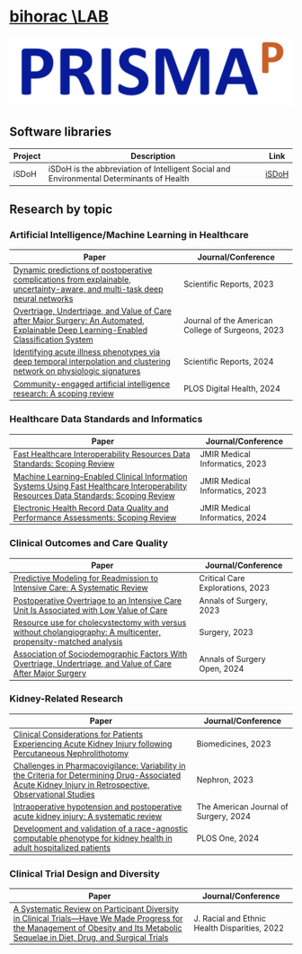 # [bihorac \LAB](https://prismap.medicine.ufl.edu/)

<p align="center">
  <img src="assets/logo.png" alt="Organization Logo" width="800"/>
</p>



## Software libraries

Project | Description | Link
------- | ----------- | ---- 
iSDoH | iSDoH is the abbreviation of Intelligent Social and Environmental Determinants of Health | [iSDoH](https://github.com/Prisma-pResearch/iSDoH) 



## Research by topic


### Artificial Intelligence/Machine Learning in Healthcare
Paper | Journal/Conference
--- | --- 
[Dynamic predictions of postoperative complications from explainable, uncertainty-aware, and multi-task deep neural networks](https://www.nature.com/articles/s41598-023-27418-5) | Scientific Reports, 2023
[Overtriage, Undertriage, and Value of Care after Major Surgery: An Automated, Explainable Deep Learning-Enabled Classification System](https://pubmed.ncbi.nlm.nih.gov/36648256/) | Journal of the American College of Surgeons, 2023
[Identifying acute illness phenotypes via deep temporal interpolation and clustering network on physiologic signatures](https://www.nature.com/articles/s41598-024-59047-x) | Scientific Reports, 2024
[Community-engaged artificial intelligence research: A scoping review](https://pmc.ncbi.nlm.nih.gov/articles/PMC10645628/) | PLOS Digital Health, 2024

### Healthcare Data Standards and Informatics
Paper | Journal/Conference
--- | --- 
[Fast Healthcare Interoperability Resources Data Standards: Scoping Review](https://medinform.jmir.org/2023/1/e48297/) | JMIR Medical Informatics, 2023
[Machine Learning–Enabled Clinical Information Systems Using Fast Healthcare Interoperability Resources Data Standards: Scoping Review](https://medinform.jmir.org/2023/1/e48297/) | JMIR Medical Informatics, 2023
[Electronic Health Record Data Quality and Performance Assessments: Scoping Review](https://pmc.ncbi.nlm.nih.gov/articles/PMC9829260/) | JMIR Medical Informatics, 2024

### Clinical Outcomes and Care Quality
Paper | Journal/Conference
--- | --- 
[Predictive Modeling for Readmission to Intensive Care: A Systematic Review](https://pubmed.ncbi.nlm.nih.gov/36699252/) | Critical Care Explorations, 2023
[Postoperative Overtriage to an Intensive Care Unit Is Associated with Low Value of Care](https://pubmed.ncbi.nlm.nih.gov/35797553/) | Annals of Surgery, 2023
[Resource use for cholecystectomy with versus without cholangiography: A multicenter, propensity-matched analysis](https://pubmed.ncbi.nlm.nih.gov/37188579/) | Surgery, 2023
[Association of Sociodemographic Factors With Overtriage, Undertriage, and Value of Care After Major Surgery](https://pubmed.ncbi.nlm.nih.gov/38911666/) | Annals of Surgery Open, 2024

### Kidney-Related Research
Paper | Journal/Conference
--- | --- 
[Clinical Considerations for Patients Experiencing Acute Kidney Injury following Percutaneous Nephrolithotomy](https://pubmed.ncbi.nlm.nih.gov/37371807/) | Biomedicines, 2023
[Challenges in Pharmacovigilance: Variability in the Criteria for Determining Drug-Associated Acute Kidney Injury in Retrospective, Observational Studies](https://pubmed.ncbi.nlm.nih.gov/37607496/) | Nephron, 2023
[Intraoperative hypotension and postoperative acute kidney injury: A systematic review](https://pubmed.ncbi.nlm.nih.gov/38383166/) | The American Journal of Surgery, 2024
[Development and validation of a race-agnostic computable phenotype for kidney health in adult hospitalized patients](https://pubmed.ncbi.nlm.nih.gov/36440460/) | PLOS One, 2024


### Clinical Trial Design and Diversity
Paper | Journal/Conference
--- | --- 
[A Systematic Review on Participant Diversity in Clinical Trials—Have We Made Progress for the Management of Obesity and Its Metabolic Sequelae in Diet, Drug, and Surgical Trials](https://pubmed.ncbi.nlm.nih.gov/36536164/) | J. Racial and Ethnic Health Disparities, 2022
